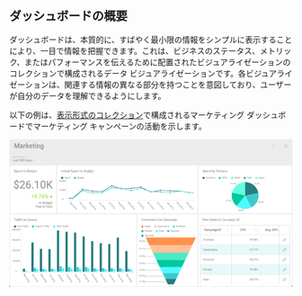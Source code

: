 ## ダッシュボードの概要

ダッシュボードは、本質的に、すばやく最小限の情報をシンプルに表示することにより、一目で情報を把握できます。これは、ビジネスのステータス、メトリック、またはパフォーマンスを伝えるために配置されたビジュアライゼーションのコレクションで構成されるデータ ビジュアライゼーションです。各ビジュアライゼーションは、関連する情報の異なる部分を持つことを意図しており、ユーザーが自分のデータを理解できるようにします。

以下の例は、[表示形式のコレクション](~/jp/data-visualizations/What-is-Visualization.md)で構成されるマーケティング ダッシュボードでマーケティング キャンペーンの活動を示します。

![A dashboard sample](images/dashboard-sample.png)
